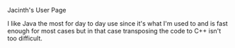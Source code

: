 Jacinth's User Page

I like Java the most for day to day use since it's what I'm used to and is fast enough for most cases but in that case transposing the code to C++ isn't too difficult.